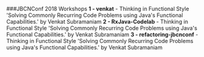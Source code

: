 ###JBCNConf 2018 Workshops
**1 - venkat** - Thinking in Functional Style 'Solving Commonly Recurring Code Problems using Java's Functional Capabilities.' by Venkat Subramaniam
**2 - RxJava-Codelab** - Thinking in Functional Style 'Solving Commonly Recurring Code Problems using Java's Functional Capabilities.' by Venkat Subramaniam
**3 - refactoring-jbcnconf** - Thinking in Functional Style 'Solving Commonly Recurring Code Problems using Java's Functional Capabilities.' by Venkat Subramaniam 